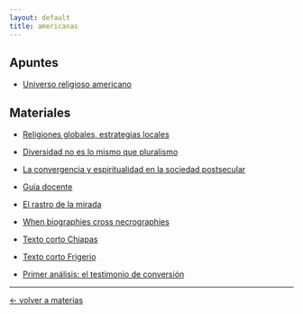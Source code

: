 ```yaml
---
layout: default
title: americanas
---
```


## Apuntes

- [Universo religioso americano](apuntes/amcas.md)

## Materiales

- [Religiones globales, estrategias locales](materiales/evangelismos.pdf)

- [Diversidad no es lo mismo que pluralismo](materiales/frigerio.pdf)

- [La convergencia y espiritualidad en la sociedad postsecular](materiales/holismo.pdf)

- [Guía docente](materiales/newreligions.pdf)

- [El rastro de la mirada](materiales/brandao.pdf)

- [When biographies cross necrographies](materiales/tasio.pdftas)

- [Texto corto Chiapas](materiales/chiapas.pdf)

- [Texto corto Frigerio](materiales/frigeriocorto.pdf)

- [Primer análisis: el testimonio de conversión](materiales/guatemala.pdf)
---
<div style="display: flex; align-items: center; float: left;">
<a href="../">&#8592; volver a materias</a>
</div>

